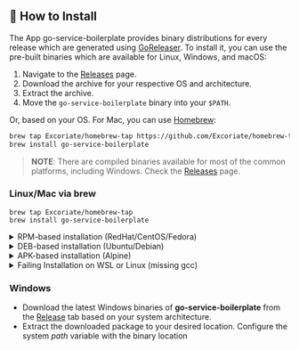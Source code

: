 ## 🔧 How to Install

The App go-service-boilerplate provides binary distributions for every release which are generated using [GoReleaser](https://goreleaser.com/). To install it, you can use the pre-built binaries which are available for Linux, Windows, and macOS:
1. Navigate to the [Releases](https://github.com/Excoriate/go-service-boilerplate/releases) page.
2. Download the archive for your respective OS and architecture.
3. Extract the archive.
4. Move the `go-service-boilerplate` binary into your `$PATH`.

Or, based on your OS. For Mac, you can use [Homebrew](https://brew.sh/):

```bash
brew tap Excoriate/homebrew-tap https://github.com/Excoriate/homebrew-tap.git
brew install go-service-boilerplate
```
>**NOTE**: There are compiled binaries available for most of the common platforms, including Windows. Check the
[Releases](https://github.com/Excoriate/go-service-boilerplate/releases) page.

### Linux/Mac via brew

```
brew tap Excoriate/homebrew-tap
brew install go-service-boilerplate
```

<details>
  <summary>RPM-based installation (RedHat/CentOS/Fedora)</summary>

**32 bit:**
  <!---x-release-please-start-version-->
  ```
  curl -LO https://github.com/Excoriate/go-service-boilerplate/releases/download/v0.3.14/go-service-boilerplate_386.rpm
  sudo rpm -ivh go-service-boilerplate_386.rpm
  ```
  <!---x-release-please-end-->

**64 bit:**

  <!---x-release-please-start-version-->
  ```
  curl -LO https://github.com/Excoriate/go-service-boilerplate/releases/download/v0.3.14/go-service-boilerplate_amd64.rpm
  sudo rpm -ivh -i go-service-boilerplate_amd64.rpm
  ```
  <!---x-release-please-end-->
</details>

<details>
  <summary>DEB-based installation (Ubuntu/Debian)</summary>

**32 bit:**
  <!---x-release-please-start-version-->
  ```
  curl -LO https://github.com/Excoriate/go-service-boilerplate/releases/download/v0.3.14/go-service-boilerplate_386.deb
  sudo dpkg -i go-service-boilerplate_386.deb
  ```
  <!---x-release-please-end-->
**64 bit:**

  <!---x-release-please-start-version-->
  ```
  curl -LO https://github.com/Excoriate/go-service-boilerplate/releases/download/v0.3.14/go-service-boilerplate_amd64.deb
  sudo dpkg -i go-service-boilerplate_amd64.deb
  ```
  <!---x-release-please-end-->
</details>

<details>

  <summary>APK-based installation (Alpine)</summary>

**32 bit:**
  <!---x-release-please-start-version-->
  ```
  curl -LO https://github.com/Excoriate/go-service-boilerplate/releases/download/v0.3.14/go-service-boilerplate_386.apk
  apk add go-service-boilerplate_386.apk
  ```
  <!---x-release-please-end-->
**64 bit:**
  <!---x-release-please-start-version-->
  ```
  curl -LO https://github.com/Excoriate/go-service-boilerplate/releases/download/v0.3.14/go-service-boilerplate_amd64.apk
  apk add go-service-boilerplate_amd64.apk
  ```
  <!---x-release-please-end-->x
</details>

<details>
  <summary>Failing Installation on WSL or Linux (missing gcc)</summary>
  When installing Homebrew on WSL or Linux, you may encounter the following error:

  ```
  ==> Installing go-service-boilerplate from go-service-boilerplate-ai/go-service-boilerplate Error: The following formula cannot be installed from a bottle and must be
  built from the source. go-service-boilerplate Install Clang or run brew install gcc.
  ```

If you install gcc as suggested, the problem will persist. Therefore, you need to install the build-essential package.
  ```
     sudo apt-get update
     sudo apt-get install build-essential
  ```
</details>


### Windows

* Download the latest Windows binaries of **go-service-boilerplate** from the [Release](https://github.com/Excoriate/go-service-boilerplate/releases)
  tab based on your system architecture.
* Extract the downloaded package to your desired location. Configure the system *path* variable with the binary location
